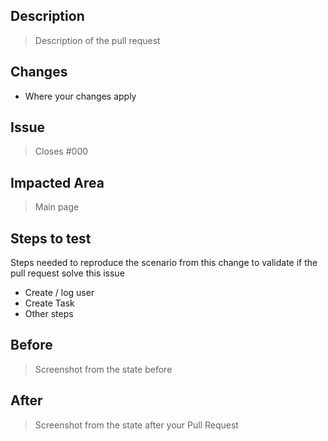 ## Description

> Description of the pull request

## Changes

- Where your changes apply

## Issue

> Closes #000

## Impacted Area

> Main page

## Steps to test

Steps needed to reproduce the scenario from this change to validate if the pull request solve this issue

- Create / log user
- Create Task
- Other steps

## Before
> Screenshot from the state before

## After
> Screenshot from the state after your Pull Request
